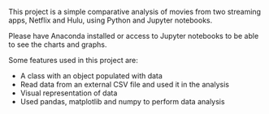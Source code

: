 This project is a simple comparative analysis of movies from two streaming apps, Netflix and Hulu, using Python and Jupyter notebooks.

Please have Anaconda installed or access to Jupyter notebooks to be able to see the charts and graphs.

Some features used in this project are:
- A class with an object populated with data
- Read data from an external CSV file and used it in the analysis
- Visual representation of data
- Used pandas, matplotlib and numpy to perform data analysis